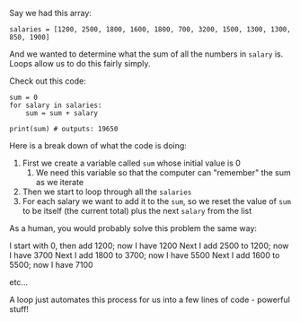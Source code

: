 Say we had this array:


```
salaries = [1200, 2500, 1800, 1600, 1800, 700, 3200, 1500, 1300, 1300, 850, 1900]
```

And we wanted to determine what the sum of all the numbers in `salary` is.
Loops allow us to do this fairly simply.



Check out this code:
```
sum = 0
for salary in salaries:
	sum = sum + salary

print(sum) # outputs: 19650
```

Here is a break down of what the code is doing:



1. First we create a variable called `sum` whose initial value is 0
   1. We need this variable so that the computer can "remember" the sum as we iterate
2. Then we start to loop through all the `salaries`
3. For each salary we want to add it to the `sum`, so we reset the value of `sum` to be itself (the current total) plus the next `salary` from the list


As a human, you would probably solve this problem the same way:

I start with 0, then add 1200; now I have 1200
Next I add 2500 to 1200; now I have 3700
Next I add 1800 to 3700; now I have 5500
Next I add 1600 to 5500; now I have 7100

etc...



A loop just automates this process for us into a few lines of code - powerful stuff!